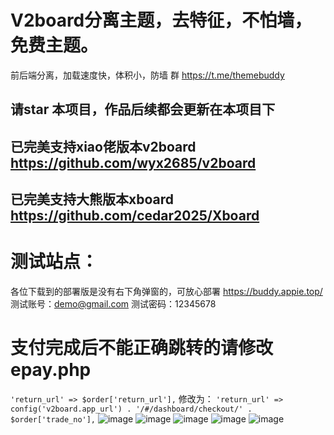 # V2board分离主题，去特征，不怕墙，免费主题。
前后端分离，加载速度快，体积小，防墙
群 https://t.me/themebuddy
## 请star 本项目，作品后续都会更新在本项目下
## 已完美支持xiao佬版本v2board    https://github.com/wyx2685/v2board
## 已完美支持大熊版本xboard       https://github.com/cedar2025/Xboard
# 测试站点：
各位下载到的部署版是没有右下角弹窗的，可放心部署
https://buddy.appie.top/
测试账号：demo@gmail.com
测试密码：12345678
# 支付完成后不能正确跳转的请修改epay.php
`` 'return_url' => $order['return_url'], ``
修改为：
`` 'return_url' => config('v2board.app_url') . '/#/dashboard/checkout/' . $order['trade_no'], ``
![image](https://github.com/vlesstop/v2board_theme_buddy/assets/48223192/41ad78c3-f0a9-40ed-b914-7382f4acafa3)
![image](https://github.com/vlesstop/v2board_theme_buddy/assets/48223192/81b34400-9fc8-4517-bddb-77d5ee59f738)
![image](https://github.com/vlesstop/v2board_theme_buddy/assets/48223192/58c4f0bd-ac14-4b3a-b267-20f7488b4e69)
![image](https://github.com/vlesstop/v2board_theme_buddy/assets/48223192/a19ca42e-49b2-4217-91d4-a01080f6cb5b)
![image](https://github.com/vlesstop/v2board_theme_buddy/assets/48223192/b2e2917c-990d-47c1-8265-e7570f481534)
